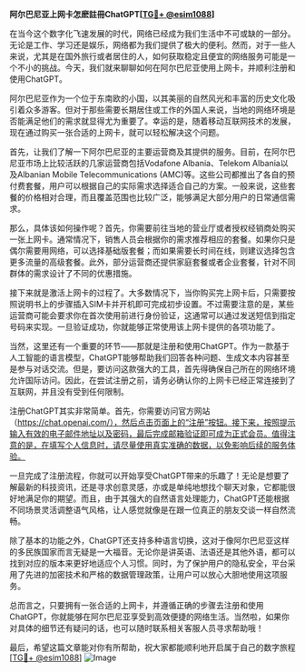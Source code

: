 **阿尔巴尼亚上网卡怎麽註冊ChatGPT[[TG💪+ @esim1088](https://t.me/s/esim1088)]**

在当今这个数字化飞速发展的时代，网络已经成为我们生活中不可或缺的一部分。无论是工作、学习还是娱乐，网络都为我们提供了极大的便利。然而，对于一些人来说，尤其是在国外旅行或者居住的人，如何获取稳定且便宜的网络服务可能是一个不小的挑战。今天，我们就来聊聊如何在阿尔巴尼亚使用上网卡，并顺利注册和使用ChatGPT。

阿尔巴尼亚作为一个位于东南欧的小国，以其美丽的自然风光和丰富的历史文化吸引着众多游客。但对于那些需要长期居住或工作的外国人来说，当地的网络环境是否能满足他们的需求就显得尤为重要了。幸运的是，随着移动互联网技术的发展，现在通过购买一张合适的上网卡，就可以轻松解决这个问题。

首先，让我们了解一下阿尔巴尼亚的主要运营商及其提供的服务。目前，在阿尔巴尼亚市场上比较活跃的几家运营商包括Vodafone Albania、Telekom Albania以及Albanian Mobile Telecommunications (AMC)等。这些公司都推出了各自的预付费套餐，用户可以根据自己的实际需求选择适合自己的方案。一般来说，这些套餐的价格相对合理，而且覆盖范围也比较广泛，能够满足大部分用户的日常通信需求。

那么，具体该如何操作呢？首先，你需要前往当地的营业厅或者授权经销商处购买一张上网卡。通常情况下，销售人员会根据你的需求推荐相应的套餐。如果你只是偶尔需要用网络，可以选择基础版套餐；而如果需要长时间在线，则建议选择包含更多流量的高级套餐。此外，部分运营商还提供家庭套餐或者企业套餐，针对不同群体的需求设计了不同的优惠措施。

接下来就是激活上网卡的过程了。大多数情况下，当你购买完上网卡后，只需要按照说明书上的步骤插入SIM卡并开机即可完成初步设置。不过需要注意的是，某些运营商可能会要求你在首次使用前进行身份验证，这通常可以通过发送短信到指定号码来实现。一旦验证成功，你就能够正常使用该上网卡提供的各项功能了。

当然，这里还有一个重要的环节——那就是注册和使用ChatGPT。作为一款基于人工智能的语言模型，ChatGPT能够帮助我们回答各种问题、生成文本内容甚至是参与对话交流。但是，要访问这款强大的工具，首先得确保自己所在的网络环境允许国际访问。因此，在尝试注册之前，请务必确认你的上网卡已经正常连接到了互联网，并且没有受到任何限制。

注册ChatGPT其实非常简单。首先，你需要访问官方网站（https://chat.openai.com/），然后点击页面上的“注册”按钮。接下来，按照提示输入有效的电子邮件地址以及密码，最后完成邮箱验证即可成为正式会员。值得注意的是，在填写个人信息时，请尽量使用真实准确的数据，以免影响后续的服务体验。

一旦完成了注册流程，你就可以开始享受ChatGPT带来的乐趣了！无论是想要了解最新的科技资讯，还是寻求创意灵感，亦或是单纯地想找个聊天对象，它都能很好地满足你的期望。而且，由于其强大的自然语言处理能力，ChatGPT还能根据不同场景灵活调整语气风格，让人感觉就像是在跟一位真正的朋友交谈一样自然流畅。

除了基本的功能之外，ChatGPT还支持多种语言切换，这对于像阿尔巴尼亚这样的多民族国家而言无疑是一大福音。无论你是讲英语、法语还是其他外语，都可以找到对应的版本来更好地适应个人习惯。同时，为了保护用户的隐私安全，平台采用了先进的加密技术和严格的数据管理政策，让用户可以放心大胆地使用这项服务。

总而言之，只要拥有一张合适的上网卡，并遵循正确的步骤去注册和使用ChatGPT，你就能够在阿尔巴尼亚享受到高效便捷的网络生活。当然啦，如果你对具体的细节还有疑问的话，也可以随时联系相关客服人员寻求帮助哦！

最后，希望这篇文章能对你有所帮助，祝大家都能顺利地开启属于自己的数字旅程[[TG💪+ @esim1088](https://t.me/s/esim1088)] ![Image](https://i.postimg.cc/4NQfJmqS/Snipaste-2025-05-13-00-14-12.png)